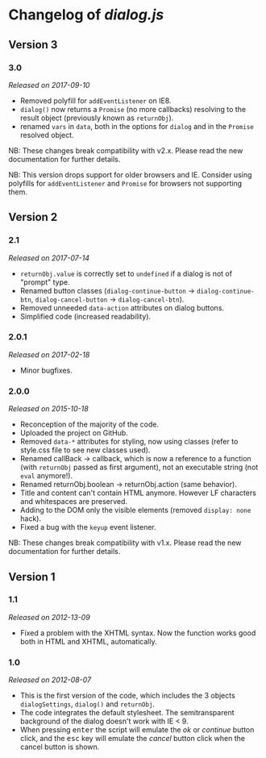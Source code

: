 # Changelog of *dialog.js* #

## Version 3 ##

### 3.0 ###

*Released on 2017-09-10*

- Removed polyfill for `addEventListener` on IE8.
- `dialog()` now returns a `Promise` (no more callbacks) resolving to the result object (previously known as `returnObj`).
- renamed `vars` in `data`, both in the options for `dialog` and in the `Promise` resolved object.

NB: These changes break compatibility with v2.x. Please read the new documentation for further details.

NB: This version drops support for older browsers and IE. Consider using polyfills for `addEventListener` and `Promise` for browsers not supporting them.


## Version 2 ##

### 2.1 ###

*Released on 2017-07-14*

- `returnObj.value` is correctly set to `undefined` if a dialog is not of "prompt" type.
- Renamed button classes (`dialog-continue-button` → `dialog-continue-btn`, `dialog-cancel-button` → `dialog-cancel-btn`).
- Removed unneeded `data-action` attributes on dialog buttons.
- Simplified code (increased readability).

### 2.0.1 ###

*Released on 2017-02-18*

- Minor bugfixes.

### 2.0.0 ###

*Released on 2015-10-18*

- Reconception of the majority of the code.
- Uploaded the project on GitHub.
- Removed `data-*` attributes for styling, now using classes (refer to style.css file to see new classes used).
- Renamed callBack → callback, which is now a reference to a function (with `returnObj` passed as first argument), not an executable string (not `eval` anymore!).
- Renamed returnObj.boolean → returnObj.action (same behavior).
- Title and content can't contain HTML anymore. However LF characters and whitespaces are preserved.
- Adding to the DOM only the visible elements (removed `display: none` hack).
- Fixed a bug with the `keyup` event listener.

NB: These changes break compatibility with v1.x. Please read the new documentation for further details.


## Version 1 ##

### 1.1 ###

*Released on 2012-13-09*

- Fixed a problem with the XHTML syntax. Now the function works good both in HTML and XHTML, automatically.

### 1.0 ###

*Released on 2012-08-07*

- This is the first version of the code, which includes the 3 objects `dialogSettings`, `dialog()` and `returnObj`.
- The code integrates the default stylesheet. The semitransparent background of the dialog doesn't work with IE < 9.
- When pressing <kbd>enter</kbd> the script will emulate the *ok* or *continue* button click, and the <kbd>esc</kbd> key will emulate the *cancel* button click when the cancel button is shown.
